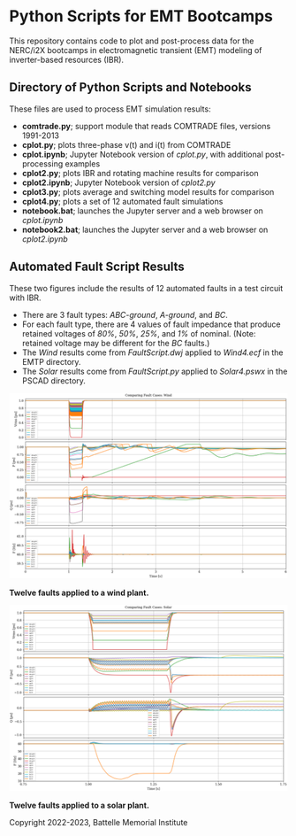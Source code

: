 # Python Scripts for EMT Bootcamps 

This repository contains code to plot and post-process data for the 
NERC/i2X bootcamps in electromagnetic transient (EMT) modeling of 
inverter-based resources (IBR).  

## Directory of Python Scripts and Notebooks

These files are used to process EMT simulation results:

- **comtrade.py**; support module that reads COMTRADE files, versions 1991-2013
- **cplot.py**; plots three-phase v(t) and i(t) from COMTRADE
- **cplot.ipynb**; Jupyter Notebook version of *cplot.py*, with additional post-processing examples
- **cplot2.py**; plots IBR and rotating machine results for comparison
- **cplot2.ipynb**; Jupyter Notebook version of *cplot2.py*
- **cplot3.py**; plots average and switching model results for comparison
- **cplot4.py**; plots a set of 12 automated fault simulations
- **notebook.bat**; launches the Jupyter server and a web browser on *cplot.ipynb*
- **notebook2.bat**; launches the Jupyter server and a web browser on *cplot2.ipynb*

## Automated Fault Script Results

These two figures include the results of 12 automated faults in a test circuit
with IBR.

- There are 3 fault types: *ABC-ground*, *A-ground*, and *BC*.
- For each fault type, there are 4 values of fault impedance that produce retained voltages of *80%*, *50%*, *25%*, and *1%* of nominal. (Note: retained voltage may be different for the *BC* faults.)
- The *Wind* results come from *FaultScript.dwj* applied to *Wind4.ecf* in the EMTP directory.
- The *Solar* results come from *FaultScript.py* applied to *Solar4.pswx* in the PSCAD directory.

![image](EMTP_Week4.png)

**Twelve faults applied to a wind plant.**

![image](PSCAD_Week4.png)

**Twelve faults applied to a solar plant.**

Copyright 2022-2023, Battelle Memorial Institute


